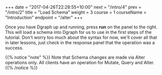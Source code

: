+++
date = "2017-04-26T22:28:55+10:00"
next = "/intro/4"
prev = "/intro/2"
title = "Load Schema"
weight = 3
course = 1
courseName = "Introduction"
endpoint = "/alter"
+++

Once you have Dgraph up and running, press **run** on the panel to the right.
This will load a schema into Dgraph for us to use in the first steps of the
tutorial. Don't worry too much about the syntax for now, we'll cover all that in
later lessons, just check in the response panel that the operation was a
success.

{{% notice "note" %}} Note that Schema changes are made via Alter operations
only. All clients have an operation for Mutate, Query and Alter. {{% /notice %}}
